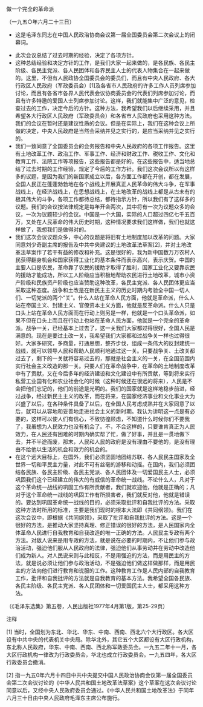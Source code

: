 做一个完全的革命派

（一九五○年六月二十三日）

* 这是毛泽东同志在中国人民政治协商会议第一届全国委员会第二次会议上的闭幕词。



- 此次会议总结了过去时期的经验，决定了各项方针。
- 这种总结经验和决定方针的工作，是我们大家一起来做的，是各民族、各民主阶级、各民主党派、各人民团体和各界民主人士的代表人物集合在一起来做的。这里，不但有人民政协全国委员会的委员们，而且有中央人民政府、各大行政区人民政府（军政委员会）[1]及各省市人民政府的许多工作人员列席参加讨论，而且有各省市各界人民代表会议协商委员会的代表们列席参加讨论，而且有许多特邀的爱国人士列席参加讨论。这样，我们就能集中广泛的意见，检查过去的工作，决定今后的方针。这种方法，我希望我们以后继续采用，并且希望各大行政区人民政府（军政委员会）和各省市人民政府也采用这种方法。我们的会议在暂时还是建议性质的会议。但是在实际上，我们在这种会议上所做的决定，中央人民政府是当然会采纳并见之实行的，是应当采纳并见之实行的。
- 我们一致同意了全国委员会的会务报告和中央人民政府的各项工作报告。这里有土地改革工作、政治工作、军事工作、经济和财政工作、税收工作、文化和教育工作、法院工作等项报告，这些报告都是好的。在这些报告中，适当地总结了过去时期的工作经验，规定了今后的工作方针。我们这次会议所以有这样多的议题，是因为我们的新国家成立以后，各方面工作都在开创，都在发展，全国人民正在蓬蓬勃勃地在各个战线上开展真正人民革命的伟大斗争，在军事战线上，在经济战线上，在思想战线上，在土地改革的战线上都是从古未有的极其伟大的斗争，各项工作都待总结，都待指示方针，所以我们有了这样多的议题。我们的会议按法律规定是每年开会两次，其中将有一次为议题众多的会议，一次为议题较少的会议。中国是一个大国，实际的人口超过四亿七千五百万，又处在人民革命的伟大历史时期，这种情况要求我们这样做，我们也就这样做了，我想我们是做得对的。
- 我们这次会议议题众多，中心的议题是将旧有土地制度加以改革的问题。大家同意刘少奇副主席的报告及中共中央建议的土地改革法草案[2]，并对土地改革法草案作了若干有益的修改和补充。这是很好的，我为新中国数万万农村人民获得翻身机会和国家获得工业化的基本条件而表示高兴，表示庆贺。中国的主要人口是农民，革命靠了农民的援助才取得了胜利，国家工业化又要靠农民的援助才能成功，所以工人阶级应当积极地帮助农民进行土地改革，城市小资产阶级和民族资产阶级也应当赞助这种改革，各民主党派、各人民团体更应当采取这种态度。战争和土改是在新民主主义的历史时期内考验全中国一切人们、一切党派的两个“关”。什么人站在革命人民方面，他就是革命派，什么人站在帝国主义、封建主义、官僚资本主义方面，他就是反革命派。什么人只是口头上站在革命人民方面而在行动上则另是一样，他就是一个口头革命派，如果不但在口头上而且在行动上也站在革命人民方面，他就是一个完全的革命派。战争一关，已经基本上过去了，这一关我们大家都过得很好，全国人民是满意的。现在是要过土改一关，我希望我们大家都和过战争关一样也过得很好。大家多研究，多商量，打通思想，整齐步伐，组成一条伟大的反封建统一战线，就可以领导人民和帮助人民顺利地通过这一关。只要战争关、土改关都过去了，剩下的一关就将容易过去的，那就是社会主义的一关，在全国范围内实行社会主义改造的那一关。只要人们在革命战争中，在革命的土地制度改革中有了贡献，又在今后多年的经济建设和文化建设中有所贡献，等到将来实行私营工业国有化和农业社会化的时候（这种时候还在很远的将来），人民是不会把他们忘记的，他们的前途是光明的。我们的国家就是这样地稳步前进，经过战争，经过新民主主义的改革，而在将来，在国家经济事业和文化事业大为兴盛了以后，在各种条件具备了以后，在全国人民考虑成熟并在大家同意了以后，就可以从容地和妥善地走进社会主义的新时期。我认为讲明这一点是有必要的，这样可以使人们有信心，不致彷徨顾虑，不知道什么时候你们不要我了，我虽想为人民效力也没有机会了。不，不会这样的，只要谁肯真正为人民效力，在人民还有困难的时期内确实帮了忙，做了好事，并且是一贯地做下去，并不半途而废，那末，人民和人民的政府是没有理由不要他的，是没有理由不给他以生活的机会和效力的机会的。
- 在这个远大目标上，在国外，我们必须坚固地团结苏联、各人民民主国家及全世界一切和平民主力量，对此不可有丝毫的游移和动摇。在国内，我们必须团结各民族、各民主阶级、各民主党派、各人民团体及一切爱国民主人士，必须巩固我们这个已经建立的伟大的有威信的革命统一战线。不论什么人，凡对于这个革命统一战线的巩固工作有所贡献者，我们就欢迎他，他就是正确的；凡对于这个革命统一战线的巩固工作有所损害者，我们就反对他，他就是错误的。要达到巩固革命统一战线的目的，必须采取批评和自我批评的方法。采取这种方法时所用的标准，主要是我们现时的根本大法即《共同纲领》。我们在这次会议中，即根据《共同纲领》，采取了批评和自我批评的方法。这是一个很好的方法，是推动大家坚持真理、修正错误的很好的方法，是人民国家内全体革命人民进行自我教育和自我改造的唯一正确的方法。人民民主专政有两个方法。对敌人说来是用专政的方法，就是说在必要的时期内，不让他们参与政治活动，强迫他们服从人民政府的法律，强迫他们从事劳动并在劳动中改造他们成为新人。对人民说来则与此相反，不是用强迫的方法，而是用民主的方法，就是说必须让他们参与政治活动，不是强迫他们做这样做那样，而是用民主的方法向他们进行教育和说服的工作。这种教育工作是人民内部的自我教育工作，批评和自我批评的方法就是自我教育的基本方法。我希望全国各民族、各民主阶级、各民主党派、各人民团体和一切爱国民主人士，都采用这种方法。


（《毛泽东选集》第五卷，人民出版社1977年4月第1版，第25-29页）


注释

[1] 当时，全国划为东北、华北、华东、中南、西南、西北六个大行政区。各大区设有中共中央的代表机关中央局。除华北外，其它五个大区都设有大区行政机构，东北称人民政府，华东、中南、西南、西北称军政委员会。一九五二年十一月，各大区行政机构一律改为行政委员会，华北也成立行政委员会。一九五四年，各大区行政委员会撤消。

[2] 指一九五0年六月十四日中共中央提交中国人民政治协商会议第一届全国委员会第二次会议讨论的《中华人民共和国土地改革法草案》这个草案在这次会议讨论同意以后，又经中央人民政府委员会通过。《中华人民共和国土地改革法》于同年六月三十日由中央人民政府毛泽东主席公布施行。

